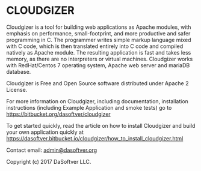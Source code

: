 # CLOUDGIZER 

Cloudgizer is a tool for building web applications as Apache modules, with emphasis on performance, small-footprint, and more productive and safer programming in C. The programmer writes simple markup language mixed with C code, which is then translated entirely into C code and compiled natively as Apache module. The resulting application is fast and takes less memory, as there are no interpreters or virtual machines. Cloudgizer works with RedHat/Centos 7 operating system, Apache web server and mariaDB database. 

Cloudgizer is Free and Open Source software distributed under Apache 2 License.

For more information on Cloudgizer, including documentation, installation instructions (including Example Application and smoke tests) go to https://bitbucket.org/dasoftver/cloudgizer

To get started quickly, read the article on how to install Cloudgizer and build your own application quickly at https://dasoftver.bitbucket.io/cloudgizer/how_to_install_cloudgizer.html

Contact email: admin@dasoftver.org

Copyright (c) 2017 DaSoftver LLC.

